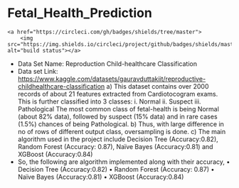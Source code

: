 # Fetal_Health_Prediction

    <a href="https://circleci.com/gh/badges/shields/tree/master">
        <img src="https://img.shields.io/circleci/project/github/badges/shields/master" alt="build status"></a>
* Data Set Name: Reproduction Child-healthcare Classification
*	Data set Link: https://www.kaggle.com/datasets/gauravduttakiit/reproductive-childhealthcare-classification
a)	This dataset contains over 2000 records of about 21 features extracted from Cardiotocogram exams. This is further classified into 3 classes:
i.	Normal
ii.	Suspect
iii.	Pathological
The most common class of fetal-health is being Normal (about 82% data), followed by suspect (15% data) and in rare cases (1.5%) chances of being Pathological.
b)	Thus, with large difference in no of rows of different output class, oversampling is done.
c)	The main algorithm used in the project include Decision Tree (Accuracy:0.82), Random Forest (Accuracy: 0.87), Naïve Bayes (Accuracy:0.81) and XGBoost (Accuracy:0.84)
* So, the following are algorithm implemented along with their accuracy, 
•	Decision Tree (Accuracy:0.82)
•	Random Forest (Accuracy: 0.87)
•	 Naïve Bayes (Accuracy:0.81) 
•	 XGBoost (Accuracy:0.84)


